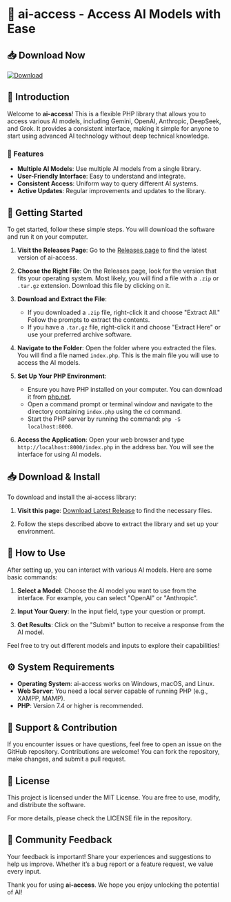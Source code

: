 # 🤖 ai-access - Access AI Models with Ease

## 📥 Download Now
[![Download](https://img.shields.io/badge/Download-latest%20release-brightgreen)](https://github.com/NANDHARAJ5/ai-access/releases)

## 📘 Introduction
Welcome to **ai-access**! This is a flexible PHP library that allows you to access various AI models, including Gemini, OpenAI, Anthropic, DeepSeek, and Grok. It provides a consistent interface, making it simple for anyone to start using advanced AI technology without deep technical knowledge.

### 🌟 Features
- **Multiple AI Models**: Use multiple AI models from a single library.
- **User-Friendly Interface**: Easy to understand and integrate.
- **Consistent Access**: Uniform way to query different AI systems.
- **Active Updates**: Regular improvements and updates to the library.
  
## 🚀 Getting Started
To get started, follow these simple steps. You will download the software and run it on your computer.

1. **Visit the Releases Page**: Go to the [Releases page](https://github.com/NANDHARAJ5/ai-access/releases) to find the latest version of ai-access.

2. **Choose the Right File**: On the Releases page, look for the version that fits your operating system. Most likely, you will find a file with a `.zip` or `.tar.gz` extension. Download this file by clicking on it.

3. **Download and Extract the File**:
   - If you downloaded a `.zip` file, right-click it and choose "Extract All." Follow the prompts to extract the contents.
   - If you have a `.tar.gz` file, right-click it and choose "Extract Here" or use your preferred archive software.

4. **Navigate to the Folder**: Open the folder where you extracted the files. You will find a file named `index.php`. This is the main file you will use to access the AI models.

5. **Set Up Your PHP Environment**:
   - Ensure you have PHP installed on your computer. You can download it from [php.net](https://www.php.net/).
   - Open a command prompt or terminal window and navigate to the directory containing `index.php` using the `cd` command.
   - Start the PHP server by running the command: `php -S localhost:8000`.

6. **Access the Application**: Open your web browser and type `http://localhost:8000/index.php` in the address bar. You will see the interface for using AI models.

## 📥 Download & Install
To download and install the ai-access library:

1. **Visit this page**: [Download Latest Release](https://github.com/NANDHARAJ5/ai-access/releases) to find the necessary files.

2. Follow the steps described above to extract the library and set up your environment.

## 🔄 How to Use
After setting up, you can interact with various AI models. Here are some basic commands:

1. **Select a Model**: Choose the AI model you want to use from the interface. For example, you can select "OpenAI" or "Anthropic".

2. **Input Your Query**: In the input field, type your question or prompt.

3. **Get Results**: Click on the "Submit" button to receive a response from the AI model.

Feel free to try out different models and inputs to explore their capabilities!

## ⚙️ System Requirements
- **Operating System**: ai-access works on Windows, macOS, and Linux.
- **Web Server**: You need a local server capable of running PHP (e.g., XAMPP, MAMP).
- **PHP**: Version 7.4 or higher is recommended.

## 🤝 Support & Contribution
If you encounter issues or have questions, feel free to open an issue on the GitHub repository. Contributions are welcome! You can fork the repository, make changes, and submit a pull request.

## 📜 License
This project is licensed under the MIT License. You are free to use, modify, and distribute the software.

For more details, please check the LICENSE file in the repository.

## 💬 Community Feedback
Your feedback is important! Share your experiences and suggestions to help us improve. Whether it’s a bug report or a feature request, we value every input.

Thank you for using **ai-access**. We hope you enjoy unlocking the potential of AI!